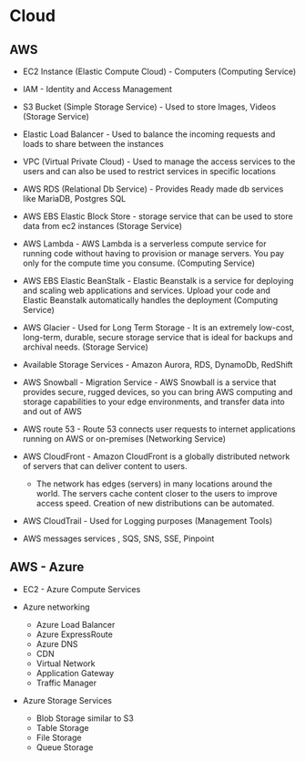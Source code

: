 # Cloud

## AWS

- EC2 Instance (Elastic Compute Cloud) - Computers (Computing Service)

- IAM - Identity and Access Management

- S3 Bucket (Simple Storage Service) - Used to store Images, Videos (Storage Service)

- Elastic Load Balancer - Used to balance the incoming requests and loads to share between the instances

- VPC (Virtual Private Cloud) - Used to manage the access services to the users and can also be used to restrict services in specific locations

- AWS RDS (Relational Db Service) - Provides Ready made db services like MariaDB, Postgres SQL

- AWS EBS Elastic Block Store - storage service that can be used to store data from ec2 instances (Storage Service)

- AWS Lambda - AWS Lambda is a serverless compute service for running code without having to provision or manage servers. You pay only for the compute time you consume. (Computing Service)

- AWS EBS Elastic BeanStalk - Elastic Beanstalk is a service for deploying and scaling web applications and services. Upload your code and Elastic Beanstalk automatically handles the deployment (Computing Service)

- AWS Glacier - Used for Long Term Storage - It is an extremely low-cost, long-term, durable, secure storage service that is ideal for backups and archival needs. (Storage Service)

- Available Storage Services - Amazon Aurora, RDS, DynamoDb, RedShift

- AWS Snowball - Migration Service - AWS Snowball is a service that provides secure, rugged devices, so you can bring AWS computing and storage capabilities to your edge environments, and transfer data into and out of AWS

- AWS route 53 - Route 53 connects user requests to internet applications running on AWS or on-premises (Networking Service)

- AWS CloudFront - Amazon CloudFront is a globally distributed network of servers that can deliver content to users.

  - The network has edges (servers) in many locations around the world. The servers cache content closer to the users to improve access speed. Creation of new distributions can be automated.

- AWS CloudTrail - Used for Logging purposes (Management Tools)

- AWS messages services , SQS, SNS, SSE, Pinpoint

## AWS - Azure

- EC2 - Azure Compute Services

- Azure networking

  - Azure Load Balancer
  - Azure ExpressRoute
  - Azure DNS
  - CDN
  - Virtual Network
  - Application Gateway
  - Traffic Manager

- Azure Storage Services
  - Blob Storage similar to S3
  - Table Storage
  - File Storage
  - Queue Storage
